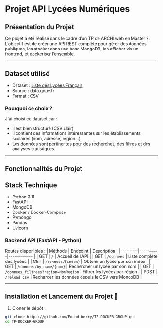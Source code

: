 # Projet API Lycées Numériques 
 
## Présentation du Projet
 
Ce projet a été réalisé dans le cadre d’un TP de ARCHI web en Master 2.  
L’objectif est de créer une API REST complète pour gérer des données publiques, les stocker dans une base MongoDB, les afficher via un frontend, et dockeriser l’ensemble.
 
---
 
## Dataset utilisé 
 
- Dataset : [Liste des Lycées Français](https://www.data.gouv.fr/fr/datasets/lycees-francais/)  
- Source : data.gouv.fr  
- Format : CSV  
 
### Pourquoi ce choix ?
J'ai choisi ce dataset car :
- Il est bien structuré (CSV clair)
- Il contient des informations intéressantes sur les établissements scolaires (nom, adresse, région...)
- Les données sont pertinentes pour des recherches, des filtres et des analyses statistiques.
 
---
 
## Fonctionnalités du Projet 
 
## Stack Technique 
 
- Python 3.11
- FastAPI
- MongoDB
- Docker / Docker-Compose
- Pymongo
- Pandas
- Uvicorn
 
### Backend API (FastAPI - Python)
 
Routes disponibles :
| Méthode | Endpoint | Description |
|---------|----------|-------------|
| GET     | `/` | Accueil de l'API |
| GET     | `/donnees` | Liste complète des lycées |
| GET     | `/donnees/{index}` | Obtenir un lycée par son index |
| GET     | `/donnees/by_name/{nom}` | Rechercher un lycée par son nom |
| GET     | `/donnees_filtrees?region=NomRegion` | Filtrer les lycées par région |
| POST    | `/reload_csv` | Recharger les données depuis le CSV vers MongoDB |
 
---
 
## Installation et Lancement du Projet 🚀
 
1. Cloner le dépôt :
```bash
git clone https://github.com/Fouad-berry/TP-DOCKER-GROUP.git
cd TP-DOCKER-GROUP